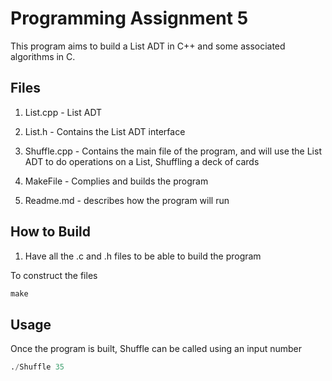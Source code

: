 # Programming Assignment 5

This program aims to build a List ADT in C++ and some associated algorithms in C.

## Files
 
1. List.cpp - List ADT

2. List.h - Contains the List ADT interface

3. Shuffle.cpp - Contains the main file of the program, and will use the List ADT to do operations on a List, Shuffling a deck of cards

4. MakeFile - Complies and builds the program

5. Readme.md - describes how the program will run

## How to Build

1. Have all the .c and .h files to be able to build the program

To construct the files

```python
make
```

## Usage

Once the program is built, Shuffle can be called using an input number

```python
./Shuffle 35
```
